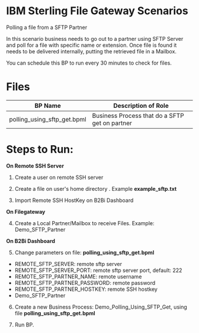 # IBM Sterling File Gateway Scenarios

Polling a file from a SFTP Partner

In this scenario business needs to go out to a partner using SFTP Server and poll for a file with specific name or extension. Once file is found it needs to be delivered internally, putting the retrieved file in a Mailbox.

You can schedule this BP to run every 30 minutes to check for files.

# Files

| BP Name                         |            Description of Role                                          |
|---------------------------------|-------------------------------------------------------------------------|
| polling_using_sftp_get.bpml      | Business Process that do a SFTP get on partner |


# Steps to Run:

**On Remote SSH Server**

 1) Create a user on remote SSH server
   
 2) Create a file on user's home directory . Example **example_sftp.txt**
 
 3) Import Remote SSH HostKey on B2Bi Dashboard

**On Filegateway**

 4) Create a Local Partner/Mailbox to receive Files. Example: Demo_SFTP_Partner

**On B2Bi Dashboard**

 5) Change parameters on file: **polling_using_sftp_get.bpml** 

* REMOTE_SFTP_SERVER:  remote sftp server
* REMOTE_SFTP_SERVER_PORT: remote sftp server port, default: 222
* REMOTE_SFTP_PARTNER_NAME: remote username 
* REMOTE_SFTP_PARTNER_PASSWORD: remote password
* REMOTE_SFTP_PARTNER_HOSTKEY: remote SSH hostkey 
* Demo_SFTP_Partner

 6) Create a new Business Process: Demo_Polling_Using_SFTP_Get, using file **polling_using_sftp_get.bpml** 

 7) Run BP.

